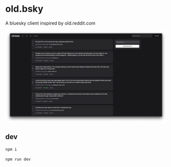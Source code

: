 # old.bsky

A bluesky client inspired by old.reddit.com

![old.bsky screenshot](public/screenshots/temp.png)

## dev

```bash
npm i
```

```bash
npm run dev
```
